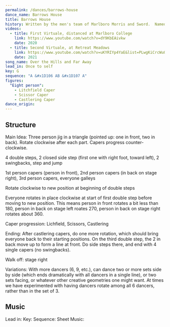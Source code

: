 ```yaml
---
permalink: /dances/barrows-house
dance_name: Barrows House
title: Barrows House
history: Written by the men's team of Marlboro Morris and Sword.  Named after [Barrows House Inn and Restaurant](https://www.barrowshouse.com/) in Dorset, VT, where the dance was created.
videos:
  - title: First Virtuale, distanced at Marlboro College
    link: https://www.youtube.com/watch?v=dY9KbEAivkw
    date: 2020
  - title: Second Virtuale, at Retreat Meadows
    link: https://www.youtube.com/watch?v=uKYRIYp4YaE&list=PLwgKiCrcWuOZdjakry8xtHlkLF5fcZ8SC&index=24
    date: 2021
song_name: Over the Hills and Far Away
lead_in: Once to self
key: G
sequence: "A &#x1D106 AB &#x1D107 A"
figures:
  "Eight person":
    - Litchfield Caper
    - Scissor Caper
    - Castlering Caper
dance_origin:
---
```

## Structure
Main Idea: Three person jig in a triangle (pointed up: one in front, two in back). Rotate clockwise after each part. Capers
progress counter-clockwise.

4 double steps, 2 closed side step (first one with right foot, toward left), 2 swingbacks, step and jump

1st person capers (person in front), 2nd person capers (in back on stage right), 3rd person capers, everyone galleys

Rotate clockwise to new position at beginning of double steps

Everyone rotates in place clockwise at start of first double step before moving to new position.  This means person in front rotates a bit less than 180, person in back on stage left roates 270, person in back on stage right rotates about 360.

Caper progression: Lichfield, Scissors, Castlering

Ending: After castlering capers, do one more rotation, which should bring everyone back to their starting positions.  On the third double step, the 2 in back move up to form a line at front.  Do side steps there, and end with 4 single capers (no swingbacks).

Walk off: stage right

Variations:
With more dancers (6, 9, etc.), can dance two or more sets side by side (which ends dramatically with all dancers in a single line), or two sets facing, or whatever other creative geometries one might want.  At times we have experimented with having dancers rotate among all 6 dancers, rather than in the set of 3.

## Music
Lead in:
Key:
Sequence:
Sheet Music:
